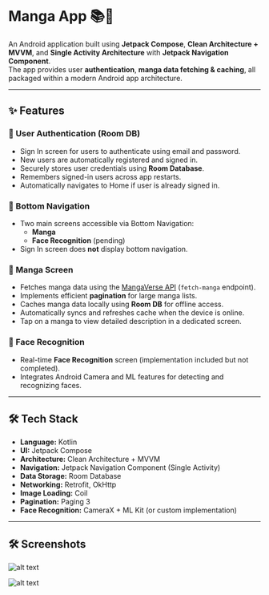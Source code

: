# Manga App 📚🧠

An Android application built using **Jetpack Compose**, **Clean Architecture + MVVM**, and **Single Activity Architecture** with **Jetpack Navigation Component**.  
The app provides user **authentication**, **manga data fetching & caching**, all packaged within a modern Android app architecture.

---

## ✨ Features

### 🔐 User Authentication (Room DB)
- Sign In screen for users to authenticate using email and password.
- New users are automatically registered and signed in.
- Securely stores user credentials using **Room Database**.
- Remembers signed-in users across app restarts.
- Automatically navigates to Home if user is already signed in.

### 🧭 Bottom Navigation
- Two main screens accessible via Bottom Navigation:
    - **Manga**
    - **Face Recognition** (pending)
- Sign In screen does **not** display bottom navigation.

### 📖 Manga Screen
- Fetches manga data using the [MangaVerse API](https://rapidapi.com/sagararofie/api/mangaverse-api) (`fetch-manga` endpoint).
- Implements efficient **pagination** for large manga lists.
- Caches manga data locally using **Room DB** for offline access.
- Automatically syncs and refreshes cache when the device is online.
- Tap on a manga to view detailed description in a dedicated screen.

### 🤳 Face Recognition
- Real-time **Face Recognition** screen (implementation included but not completed).
- Integrates Android Camera and ML features for detecting and recognizing faces.

---

## 🛠 Tech Stack

- **Language:** Kotlin
- **UI:** Jetpack Compose
- **Architecture:** Clean Architecture + MVVM
- **Navigation:** Jetpack Navigation Component (Single Activity)
- **Data Storage:** Room Database
- **Networking:** Retrofit, OkHttp
- **Image Loading:** Coil
- **Pagination:** Paging 3
- **Face Recognition:** CameraX + ML Kit (or custom implementation)

---

## 🛠 Screenshots

![alt text](Screenshot_20250424_112111-1.png)

![alt text](Screenshot_20250424_112653-1.png)
